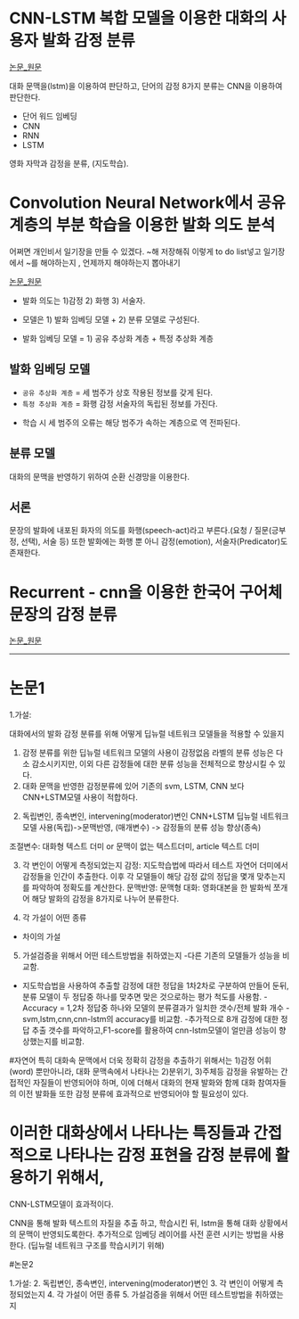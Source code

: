 # CNN-LSTM 복합 모델을 이용한 대화의 사용자 발화 감정 분류
[논문_원문](http://dcollection.korea.ac.kr/public_resource/pdf/000000072992_20180921122606.pdf)

대화 문맥을(lstm)을 이용하여 판단하고, 단어의 감정 8가지 분류는 CNN을 이용하여 판단한다.

+ 단어 워드 임베딩
+ CNN
+ RNN
+ LSTM

영화 자막과 감정을 분류, (지도학습).



# Convolution Neural Network에서 공유 계층의 부분 학습을 이용한 발화 의도 분석

어쩌면 개인비서 일기장을 만들 수 있겠다. ~해 저장해줘 이렇게 to do list넣고
일기장에서 ~를 해야하는지 , 언제까지 해야하는지 뽑아내기

[논문_원문](http://dcollection.kangwon.ac.kr/public_resource/pdf/000000028983_20180921125655.pdf)




+ 발화 의도는 1)감정 2) 화행 3) 서술자.

+ 모델은 1) 발화 임베딩 모델 + 2) 분류 모델로 구성된다.

+ 발화 임베딩 모델 = 1) 공유 추상화 계층 + 특정 추상화 계층

## 발화 임베딩 모델
+ `공유 추상화 계층` = 세 범주가 상호 작용된 정보를 갖게 된다. 
+ `특정 추상화 계층` = 화행 감정 서술자의 독립된 정보를 가진다.

- 학습 시 세 범주의 오류는 해당 범주가 속하는 계층으로 역 전파된다.

## 분류 모델

대화의 문맥을 반영하기 위하여 순환 신경망을 이용한다.


## 서론

문장의 발화에 내포된 화자의 의도를 화행(speech-act)라고 부른다.(요청 / 질문(긍부정, 선택), 서술 등)
또한 발화에는 화행 뿐 아니 감정(emotion), 서술자(Predicator)도 존재한다.


# Recurrent - cnn을 이용한 한국어 구어체 문장의 감정 분류
[논문_원문](http://dcollection.knu.ac.kr/public_resource/pdf/000000075960_20180921122158.pdf)




















------------------------
# 논문1
1.가설:

대화에서의 발화 감정 분류를 위해 어떻게 딥뉴럴 네트워크 모델들을 적용할 수 있을지

1) 감정 분류를 위한 딥뉴럴 네트워크 모델의 사용이 감정없음 라벨의 분류 성능은 다소 감소시키지만, 이외 다른 감정들에 대한 분류 성능을 전체적으로 향상시킬 수 있다.
2) 대화 문맥을 반영한 감정분류에 있어 기존의 svm, LSTM, CNN 보다 CNN+LSTM모델 사용이 적합하다.

2. 독립변인, 종속변인, intervening(moderator)변인
CNN+LSTM 딥뉴럴 네트워크 모델 사용(독립)->문맥반영, (매개변수) -> 감정들의 분류 성능 향상(종속)

조절변수: 대화형 텍스트 더미 or 문맥이 없는 텍스트더미, article 텍스트 더미

3. 각 변인이 어떻게 측정되었는지
감정: 지도학습법에 따라서 테스트 자연어 더미에서 감정들을 인간이 추출한다. 이후 각 모델들이 해당 감정 값의 정답을 몇개 맞추는지를 파악하여 정확도를 계산한다.
문맥반영:
문맥형 대화: 영화대본을 한 발화씩 쪼개어 해당 발화의 감정을 8가지로 나누어 분류한다.

4. 각 가설이 어떤 종류
- 차이의 가설

5. 가설검증을 위해서 어떤 테스트방법을 취하였는지
-다른 기존의 모델들가 성능을 비교함.
- 지도학습법을 사용하여 추출할 감정에 대한 정답을 1차2차로 구분하여 만들어 둔뒤, 분류 모델이 두 정답중 하나를 맞추면 맞은 것으로하는 평가 척도를 사용함.
-Accuracy = 1,2차 정답중 하나와 모델의 분류결과가 일치한 갯수/전체 발화 개수
-svm,lstm,cnn,cnn-lstm의 accuracy를 비교함. 
-추가적으로 8개 감정에 대한 정답 추출 갯수를 파악하고,F1-score를 활용하여 cnn-lstm모델이 얼만큼 성능이 향상했는지를 비교함.


#자연어 특히 대화속 문맥에서 더욱 정확히 감정을 추출하기 위해서는 1)감정 어휘(word) 뿐만아니라, 대화 문맥속에서 나타나는 2)분위기, 3)주체등
감정을 유발하는 간접적인 자질들이 반영되어야 하며, 이에 더해서 대화의 현재 발화와 함께 대화 참여자들의 이전 발화들 또한 감정 분류에
효과적으로 반영되어야 할 필요성이 있다.
 
# 이러한 대화상에서 나타나는 특징들과 간접적으로 나타나는 감정 표현을 감정 분류에 활용하기 위해서,
CNN-LSTM모델이 효과적이다. 

CNN을 통해 발화 텍스트의 자질을 추출 하고, 학습시킨 뒤, lstm을 통해 대화 상황에서의 문맥이 반영되도록한다.
추가적으로 임베딩 레이어를 사전 훈련 시키는 방법을 사용한다. (딥뉴럴 네트워크 구조를 학습시키기 위해)

#논문2

1.가설:
2. 독립변인, 종속변인, intervening(moderator)변인
3. 각 변인이 어떻게 측정되었는지
4. 각 가설이 어떤 종류
5. 가설검증을 위해서 어떤 테스트방법을 취하였는지


